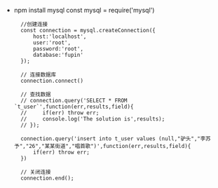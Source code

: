 * npm install mysql
        const mysql = require('mysql')

        //创建连接
        const connection = mysql.createConnection({
            host:'localhost',
            user:'root',
            password:'root',
            database:'fupin'
        });

        // 连接数据库
        connection.connect()

        // 查找数据
        // connection.query('SELECT * FROM `t_user`',function(err,results,field){
        //     if(err) throw err;
        //     console.log('The solution is',results);
        // });

        connection.query('insert into t_user values (null,"驴头","李苏予","26","某某街道","唱首歌")',function(err,results,field){
            if(err) throw err;
        })

        // 关闭连接
        connection.end();